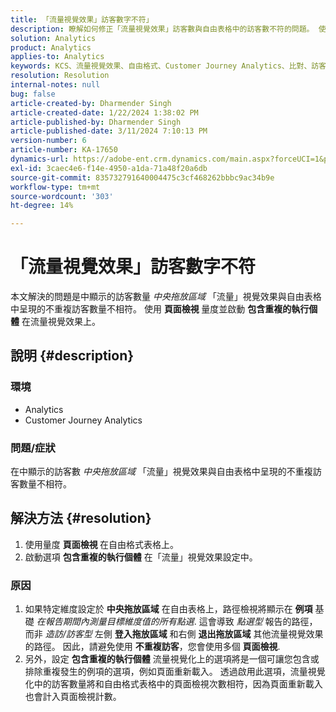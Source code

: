 ```yaml
---
title: 「流量視覺效果」訪客數字不符」
description: 瞭解如何修正「流量視覺效果」訪客數與自由表格中的訪客數不符的問題。 使用量度頁面檢視功能。
solution: Analytics
product: Analytics
applies-to: Analytics
keywords: KCS、流量視覺效果、自由格式、Customer Journey Analytics、比對、訪客
resolution: Resolution
internal-notes: null
bug: false
article-created-by: Dharmender Singh
article-created-date: 1/22/2024 1:38:02 PM
article-published-by: Dharmender Singh
article-published-date: 3/11/2024 7:10:13 PM
version-number: 6
article-number: KA-17650
dynamics-url: https://adobe-ent.crm.dynamics.com/main.aspx?forceUCI=1&pagetype=entityrecord&etn=knowledgearticle&id=60433671-2bb9-ee11-a569-6045bd006149
exl-id: 3caec4e6-f14e-4950-a1da-71a48f20a6db
source-git-commit: 835732791640004475c3cf468262bbbc9ac34b9e
workflow-type: tm+mt
source-wordcount: '303'
ht-degree: 14%

---
```


# 「流量視覺效果」訪客數字不符


本文解決的問題是中顯示的訪客數量 *中央拖放區域* 「流量」視覺效果與自由表格中呈現的不重複訪客數量不相符。 使用 <b>頁面檢視 </b>量度並啟動 <b>包含重複的執行個體</b> 在流量視覺效果上。

## 說明 {#description}


### <b>環境</b>

- Analytics
- Customer Journey Analytics




### <b>問題/症狀</b>

在中顯示的訪客數 *中央拖放區域* 「流量」視覺效果與自由表格中呈現的不重複訪客數量不相符。


## 解決方法 {#resolution}


1. 使用量度 <b>頁面檢視 </b>在自由格式表格上。
2. 啟動選項 <b>包含重複的執行個體</b> 在「流量」視覺效果設定中。


### 原因

1. 如果特定維度設定於 <b>中央拖放區域</b> 在自由表格上，路徑檢視將顯示在 <b>例項</b> 基礎 *在報告期間內測量目標維度值的所有點選*. 這會導致 *點選型* 報告的路徑，而非 *造訪/訪客型* 左側 <b>登入拖放區域</b> 和右側 <b>退出拖放區域</b> 其他流量視覺效果的路徑。 因此，請避免使用 <b>不重複訪客</b>，您會使用多個 <b>頁面檢視</b>.
2. 另外，設定 <b>包含重複的執行個體</b> 流量視覺化上的選項將是一個可讓您包含或排除重複發生的例項的選項，例如頁面重新載入。 透過啟用此選項，流量視覺化中的訪客數量將和自由格式表格中的頁面檢視次數相符，因為頁面重新載入也會計入頁面檢視計數。
